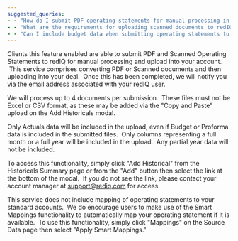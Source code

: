 ```yaml
---
suggested_queries:
- - "How do I submit PDF operating statements for manual processing in redIQ?"
- - "What are the requirements for uploading scanned documents to redIQ?"
- - "Can I include budget data when submitting operating statements to redIQ?"
---
```

Clients this feature enabled are able to submit PDF and Scanned Operating Statements to redIQ for manual processing and upload into your account.  This service comprises converting PDF or Scanned documents and then uploading into your deal.  Once this has been completed, we will notify you via the email address associated with your redIQ user.

We will process up to 4 documents per submission.  These files must not be Excel or CSV format, as these may be added via the "Copy and Paste" upload on the Add Historicals modal.

Only Actuals data will be included in the upload, even if Budget or Proforma data is included in the submitted files.  Only columns representing a full month or a full year will be included in the upload.  Any partial year data will not be included.

To access this functionality, simply click "Add Historical" from the Historicals Summary page or from the "Add" button then select the link at the bottom of the modal.  If you do not see the link, please contact your account manager at [support@rediq.com](mailto:support@rediq.com) for access.

This service does not include mapping of operating statements to your standard accounts.  We do encourage users to make use of the Smart Mappings functionality to automatically map your operating statement if it is available.  To use this functionality, simply click "Mappings" on the Source Data page then select "Apply Smart Mappings."